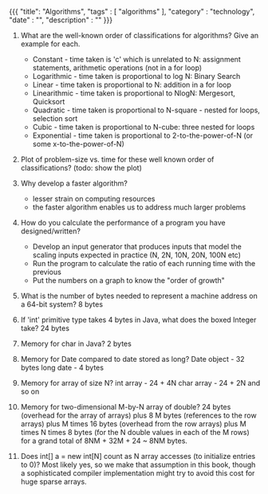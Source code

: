 {{{
    "title": "Algorithms",
    "tags" : [ "algorithms" ],
    "category" : "technology",
    "date" : "",
    "description" : ""
}}}

1. What are the well-known order of classifications for algorithms? Give an example for each.
    * Constant - time taken is 'c' which is unrelated to N: assignment statements, arithmetic operations (not in a for loop)
    * Logarithmic - time taken is proportional to log N: Binary Search
    * Linear - time taken is proportional to N: addition in a for loop
    * Linearithmic - time taken is proportional to NlogN: Mergesort, Quicksort
    * Quadratic - time taken is proportional to N-square - nested for loops, selection sort
    * Cubic - time taken is proportional to N-cube: three nested for loops
    * Exponential - time taken is proportional to 2-to-the-power-of-N (or some x-to-the-power-of-N)

2. Plot of problem-size vs. time for these well known order of classifications?
(todo: show the plot)

3. Why develop a faster algorithm?
    * lesser strain on computing resources
    * the faster algorithm enables us to address much larger problems

4. How do you calculate the performance of a program you have designed/written?
    * Develop an input generator that produces inputs that model the scaling inputs expected in practice (N, 2N, 10N, 20N, 100N etc)
    * Run the program to calculate the ratio of each running time with the previous
    * Put the numbers on a graph to know the "order of growth"

5. What is the number of bytes needed to represent a machine address on a 64-bit system?
8 bytes

6. If 'int' primitive type takes 4 bytes in Java, what does the boxed Integer take?
24 bytes

7. Memory for char in Java?
2 bytes

8. Memory for Date compared to date stored as long?
Date object - 32 bytes
long date - 4 bytes

9. Memory for array of size N?
int array - 24 + 4N
char array - 24 + 2N and so on

10. Memory for two-dimensional M-by-N array of double?
24 bytes (overhead for the array of arrays) plus 8 M bytes (references to the row arrays) plus M times 16 bytes (overhead from the row arrays) plus M times N times 8 bytes (for the N double values in each of the M rows) for a grand total of 8NM + 32M + 24 ~ 8NM bytes.

11. Does int[] a = new int[N] count as N array accesses (to initialize entries to 0)?
Most likely yes, so we make that assumption in this book, though a sophisticated compiler implementation might try to avoid this cost for huge sparse arrays.
